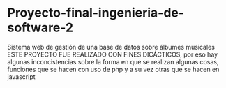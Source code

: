 # Proyecto-final-ingenieria-de-software-2
Sistema web de gestión de una base de datos sobre álbumes musicales
ESTE PROYECTO FUE REALIZADO CON FINES DICÁCTICOS, por eso hay algunas inconcistencias sobre la forma en que se realizan algunas cosas, funciones que se hacen con uso de php y a su vez otras que se hacen en javascript
